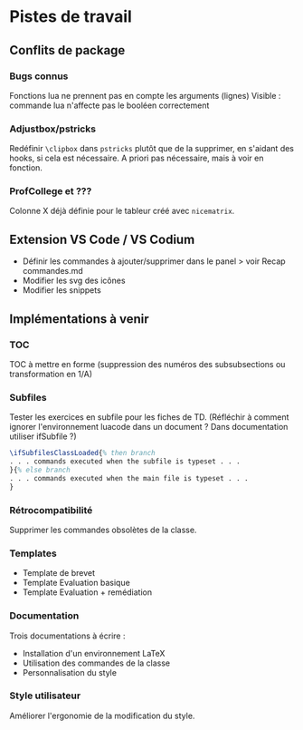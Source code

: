 # Pistes de travail

## Conflits de package

### Bugs connus

Fonctions lua ne prennent pas en compte les arguments (lignes)
Visible : commande lua n'affecte pas le booléen correctement


### Adjustbox/pstricks

Redéfinir ```\clipbox``` dans ```pstricks``` plutôt que de la supprimer, en s'aidant des hooks, si cela est nécessaire. A priori pas nécessaire, mais à voir en fonction.

### ProfCollege et ???

Colonne X déjà définie pour le tableur créé avec ```nicematrix```.

## Extension VS Code / VS Codium

- Définir les commandes à ajouter/supprimer dans le panel > voir Recap commandes.md
- Modifier les svg des icônes
- Modifier les snippets

## Implémentations à venir

### TOC

TOC à mettre en forme (suppression des numéros des subsubsections ou transformation en 1/A)

### Subfiles

Tester les exercices en subfile pour les fiches de TD. (Réfléchir à comment ignorer l'environnement luacode dans un document ? Dans documentation utiliser ifSubfile ?)

```latex
\ifSubfilesClassLoaded{% then branch
. . . commands executed when the subfile is typeset . . .
}{% else branch
. . . commands executed when the main file is typeset . . .
}
```


### Rétrocompatibilité

Supprimer les commandes obsolètes de la classe.

### Templates

* Template de brevet
* Template Evaluation basique
* Template Evaluation + remédiation

### Documentation

Trois documentations à écrire :
  - Installation d'un environnement LaTeX
  - Utilisation des commandes de la classe
  - Personnalisation du style

### Style utilisateur

Améliorer l'ergonomie de la modification du style.
